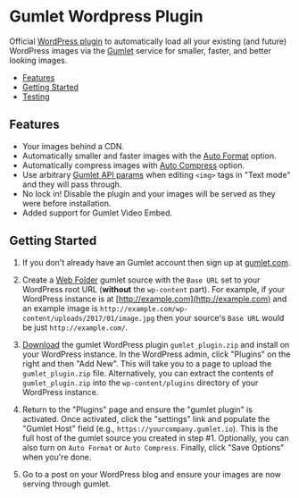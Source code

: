 Gumlet Wordpress Plugin
=======================

Official [WordPress plugin](https://wordpress.org/plugins/gumlet/) to automatically load all your existing (and future) WordPress images via the [Gumlet](https://www.gumlet.com/) service for smaller, faster, and better looking images.

* [Features](#features)
* [Getting Started](#getting-started)
* [Testing](#testing)

<a name="features"></a>
Features
--------

* Your images behind a CDN.
* Automatically smaller and faster images with the [Auto Format](https://docs.gumlet.com/reference/image-formats#format-fm) option.
* Automatically compress images with [Auto Compress](https://docs.gumlet.com/reference/image-formats#compress) option.
* Use arbitrary [Gumlet API params](https://docs.gumlet.com/reference/image-formats) when editing `<img>` tags in "Text mode" and they will pass through.
* No lock in! Disable the plugin and your images will be served as they were before installation.
* Added support for Gumlet Video Embed.

Getting Started
---------------

1. If you don't already have an Gumlet account then sign up at [gumlet.com](https://www.gumlet.com).

2. Create a [Web Folder](https://docs.gumlet.com/docs/configure-image-source) gumlet source with the `Base URL` set to your WordPress root URL (__without__ the `wp-content` part). For example, if your WordPress instance is at [http://example.com](http://example.com) and an example image is `http://example.com/wp-content/uploads/2017/01/image.jpg` then your source's `Base URL` would be just `http://example.com/`.

3. [Download](https://github.com/gumlet/wordpress-plugin/releases) the gumlet WordPress plugin `gumlet_plugin.zip` and install on your WordPress instance. In the WordPress admin, click "Plugins" on the right and then "Add New". This will take you to a page to upload the `gumlet_plugin.zip` file. Alternatively, you can extract the contents of `gumlet_plugin.zip` into the `wp-content/plugins` directory of your WordPress instance.

4. Return to the "Plugins" page and ensure the "gumlet plugin" is activated. Once activated, click the "settings" link and populate the "Gumlet Host" field (e.g., `https://yourcompany.gumlet.io`). This is the full host of the gumlet source you created in step #1. Optionally, you can also turn on `Auto Format` or `Auto Compress`. Finally, click "Save Options" when you're done.

5. Go to a post on your WordPress blog and ensure your images are now serving through gumlet.
